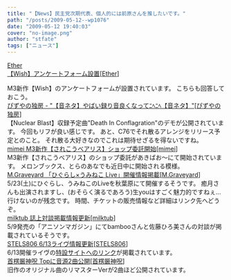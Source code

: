 ```yaml
---
title: "【News】民主党次期代表、個人的には前原さんを推したいです。"
path: "/posts/2009-05-12--wp1076"
date: "2009-05-12 19:40:03"
cover: "no-image.png"
author: "stfate"
tags: ["ニュース"]
---
```


<style type="text/css">
<!--
p {white-space: pre-wrap};
-->
</style>

<a class="topics" href="http://www.ether-music.com/" target="_blank">Ether 【Wish】アンケートフォーム設置</a><span class="junre">[<a href="http://www.ether-music.com/" target="_blank">Ether</a>]</span>
<div class="news">M3新作【Wish】のアンケートフォームが設置されています。
こちらも回答しておこう。</div>
<a class="topics" href="http://www.pizuya.com/" target="_blank">ぴずやの独房 - "【音ネタ】やばい録り音良くなってﾆﾍﾆﾍ【音ネタ】"</a><span class="junre">[<a href="http://www.pizuya.com/" target="_blank">ぴずやの独房</a>]</span>
<div class="news">【Nuclear Blast】収録予定曲"Death In Conflagration"のデモが公開されています。
今回もリフが良い感じです。
あと、C76でそれ散るアレンジをリリース予定とのこと。
それ散る大好きなのでこれは期待せざるを得ないですね。</div>
<a class="topics" href="http://mimei.blog.shinobi.jp/" target="_blank">mimei M3新作【されこうべアリス】ショップ委託開始</a><span class="junre">[<a href="http://totsu-kuni.net/" target="_blank">mimei</a>]</span>
<div class="news">M3新作【されこうべアリス】のショップ委託があきばお～にて開始されています。
メロンブックス、とらのあなでも近日中に開始される模様。</div>
<a class="topics" href="http://www.geocities.jp/iwamud/" target="_blank">M.Graveyard 「ひぐらし×うみねこ Live」開催情報掲載</a><span class="junre">[<a href="http://www.geocities.jp/iwamud/" target="_blank">M.Graveyard</a>]</span>
<div class="news">5/23(土)にひぐらし、うみねこのLiveを秋葉原にて開催するそうです。
癒月さんも出演されますし、(おそらく演るであろう)生youはすごく魅力的ですねぇ…行けないのが残念です。
時間、チケットの販売情報など詳細はリンク先へどうぞ。</div>
<a class="topics" href="http://www.milktub.com/" target="_blank">milktub 誌上対談掲載情報更新</a><span class="junre">[<a href="http://www.milktub.com/" target="_blank">milktub</a>]</span>
<div class="news">5/9発売の「アニソンマガジン」にてbambooさんと佐藤ひろ美さんの対談が掲載されているそうです。</div>
<a class="topics" href="http://www.stels806.com/" target="_blank">STELS806 6/13ライヴ情報更新</a><span class="junre">[<a href="http://www.stels806.com/" target="_blank">STELS806</a>]</span>
<div class="news">6/13開催ライヴの<a href="http://www.brains-factory.com/MachineryHeaven/" target="_blank">特設サイトへのリンク</a>が掲載されています。</div>
<a class="topics" href="http://www.human-bbq.com/" target="_blank">首楞厳神呪 Topに音源2曲公開</a><span class="junre">[<a href="http://www.human-bbq.com/" target="_blank">首楞厳神呪</a>]</span>
<div class="news">旧作のオリジナル曲のリマスターVerが2曲ほど公開されています。</div>
